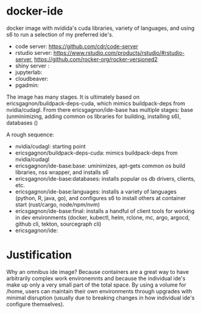 # docker-ide

docker image with nvidida's cuda libraries, variety of languages, and using s6 to run a selection of my preferred ide's. 

- code server: https://github.com/cdr/code-server
- rstudio server: https://www.rstudio.com/products/rstudio/#rstudio-server, https://github.com/rocker-org/rocker-versioned2
- shiny server : 
- jupyterlab: 
- cloudbeaver: 
- pgadmin: 

The image has many stages. It is ultimately based on ericsgagnon/buildpack-deps-cuda, which mimics buildpack-deps from nvidia/cudagl. From there ericsgagnon/ide-base has multiple stages: base (unminimizing, adding common os libraries for building, installing s6), databases ()

A rough sequence:  

- nvidia/cudagl: starting point 
- ericsgagnon/buildpack-deps-cuda: mimics buildpack-deps from nvidia/cudagl
- ericsgagnon/ide-base:base: uminimizes, apt-gets common os build libraries, nss wrapper, and installs s6
- ericsgagnon/ide-base:databases: installs popular os db drivers, clients, etc.
- ericsgagnon/ide-base:languages: installs a variety of languages (python, R, java, go), and configures s6 to install others at container start (rust/cargo, node/npm/nvm)
- ericsgagnon/ide-base:final: installs a handful of client tools for working in dev environments (docker, kubectl, helm, rclone, mc, argo, argocd, github cli, tekton, sourcegraph cli)  
- ericsgagnon/ide: 

# Justification  

Why an omnibus ide image? Because containers are a great way to have arbitrarily complex work environemnts and because the individual ide's make up only a very small part of the total space. By using a volume for /home, users can maintain their own environments through upgrades with minimal disruption (usually due to breaking changes in how individual ide's configure themselves).  

